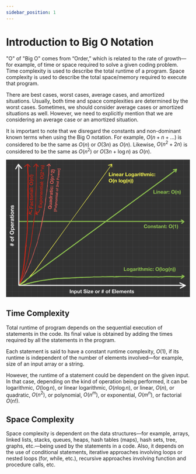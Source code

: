 ```yaml
---
sidebar_position: 1 
---
```


# Introduction to Big O Notation

"O" of "Big O" comes from “Order,” which is related to the rate of growth—for example, of time or space required to solve a given coding problem. Time complexity is used to describe the total runtime of a program. Space complexity is used to describe the total space/memory required to execute that program.

There are best cases, worst cases, average cases, and amortized situations. Usually, both time and space complexities are determined by the worst cases. Sometimes, we should consider average cases or amortized situations as well. However, we need to explicitly mention that we are considering an average case or an amortized situation.

It is important to note that we disregard the constants and non-dominant known terms when using the Big O notation. For example,  $O(n + n + …)$ is considered to be the same as $O(n)$ or $O(3n)$ as $O(n)$. Likewise, $O(n^2 + 2n)$ is considered to be the same as $O(n^2)$ or $O(3n + \log{n})$ as $O(n)$.

![Big O Notation](./assets/big-o-figure.jpg)

## Time Complexity

Total runtime of program depends on the sequential execution of statements in the code. Its final value is obtained by adding the times required by all the statements in the program.

Each statement is said to have a constant runtime complexity, $O(1)$, if its runtime is independent of the number of elements involved—for example, size of an input array or a string.

However, the runtime of a statement could be dependent on the given input. In that case, depending on the kind of operation being performed, it can be logarithmic, $O(\log{n})$, or linear logarithmic, $O(n \log{n})$, or linear, $O(n)$, or quadratic, $O(n^2)$, or polynomial, $O(n^m)$, or exponential, $O(m^n)$, or factorial $O(n!)$.

## Space Complexity

Space complexity is dependent on the data structures—for example, arrays, linked lists, stacks, queues, heaps, hash tables (maps), hash sets, tree, graphs, etc.—being used by the statements in a code. Also, it depends on the use of conditional statements, iterative approaches involving loops or nested loops (for, while, etc.), recursive approaches involving function and procedure calls, etc.
